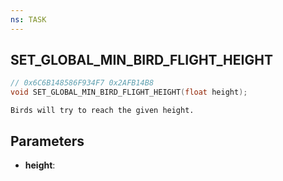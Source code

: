 ```yaml
---
ns: TASK
---
```

## SET_GLOBAL_MIN_BIRD_FLIGHT_HEIGHT

```c
// 0x6C6B148586F934F7 0x2AFB14B8
void SET_GLOBAL_MIN_BIRD_FLIGHT_HEIGHT(float height);
```

```
Birds will try to reach the given height.  
```

## Parameters
* **height**: 

